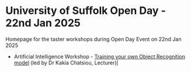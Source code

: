 # University of Suffolk Open Day - 22nd Jan 2025
Homepage for the taster workshops during Open Day Event on 22nd Jan 2025

* Artificial Intelligence Workshop - [Training your own Object Recognition model](OR-workshop.md) (led by Dr Kakia Chatsiou, Lecturer)|
